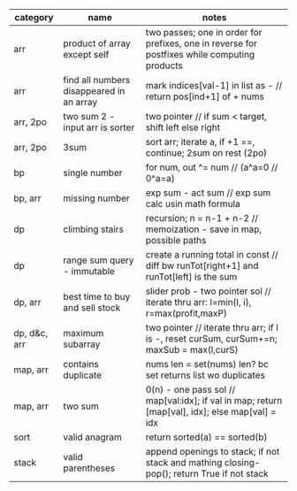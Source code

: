| category     | name                                     | notes                                                                                           |
| -------------- | ------------------------------------------ | ------------------------------------------------------------------------------------------------- |
| arr          | product of array except self             | two passes; one in order for prefixes, one in reverse for postfixes while computing products    |
| arr          | find all numbers disappeared in an array | mark indices[val-1] in list as - // return pos[ind+1] of + nums                                 |
| arr, 2po     | two sum 2 - input arr is sorter          | two pointer // if sum < target, shift left else right                                           |
| arr, 2po     | 3sum                                     | sort arr; iterate a, if +1 ==, continue; 2sum on rest (2po)                                     |
| bp           | single number                            | for num, out ^= num // (a^a=0 // 0^a=a)                                                         |
| bp, arr      | missing number                           | exp sum - act sum // exp sum calc usin math formula                                             |
| dp           | climbing stairs                          | recursion; n = n-1 + n-2 // memoization - save in map, possible paths                           |
| dp           | range sum query - immutable              | create a running total in const // diff bw runTot[right+1] and runTot[left] is the sum          |
| dp, arr      | best time to buy and sell stock          | slider prob - two pointer sol // iterate thru arr: l=min(l, i), r=max(profit,maxP)              |
| dp, d&c, arr | maximum subarray                         | two pointer // iterate thru arr; if l is -, reset curSum, curSum+=n; maxSub = max(l,curS)       |
| map, arr     | contains duplicate                       | nums len = set(nums) len? bc set returns list wo duplicates                                     |
| map, arr     | two sum                                  | 0(n) - one pass sol // map[val:idx]; if val in map; return [map[val], idx]; else map[val] = idx |
| sort         | valid anagram                            | return sorted(a) == sorted(b)                                                                   |
| stack        | valid parentheses                        | append openings to stack; if not stack and mathing closing- pop(); return True if not stack     |
